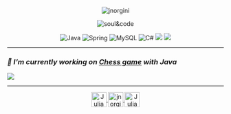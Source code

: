 <p align="center">
<img src="https://visitcount.itsvg.in/api?id=jnorgini&icon=2&color=2" alt="jnorgini" />
<p align="center">  <img src="https://user-images.githubusercontent.com/114461353/193368888-d8831282-e247-4051-b83c-13f463a7c0f9.gif" alt="soul&code" />
<p align="center">
 <img src="https://img.shields.io/badge/Java-ED8B00?style=for-the-badge&logo=java&logoColor=white" alt="Java"  />
 <img src="https://img.shields.io/badge/Spring-6DB33F?style=for-the-badge&logo=spring&logoColor=white" alt="Spring"  />
 <img src="https://img.shields.io/badge/MySQL-00000F?style=for-the-badge&logo=mysql&logoColor=white" alt="MySQL"  />
 <img src="https://img.shields.io/badge/C%23-239120?style=for-the-badge&logo=c-sharp&logoColor=white" alt="C#"  />
<img src="https://img.shields.io/badge/Eclipse-2C2255?style=for-the-badge&logo=eclipse&logoColor=white"  />
 <img src="https://img.shields.io/badge/GIT-E44C30?style=for-the-badge&logo=git&logoColor=white"  />

---

### *🔭 I’m currently working on [Chess game](https://github.com/jnorgini/chess-system-java.git) with Java*

<p align="left">
 <img src="https://github-readme-stats.vercel.app/api?username=jnorgini&show_icons=true&theme=merko"/>

---

<p align="center">
<a href="https://www.linkedin.com/in/juliana-norgini-5b0bb61b0/">
  <img align="center" alt="Juliana's Linkdein" width="35px" src="https://cdn.jsdelivr.net/npm/simple-icons@v3/icons/linkedin.svg" />
<a href="https://github.com/jnorgini">
  <img align="center" alt="jnorgini's Github" width="35px" src="https://cdn.jsdelivr.net/npm/simple-icons@v3/icons/github.svg" />
<a href="https://instagram.com/juliana.norgini">
  <img align="center" alt="Juliana's Instagram" width="35px" src="https://cdn.jsdelivr.net/npm/simple-icons@v3/icons/instagram.svg" />
